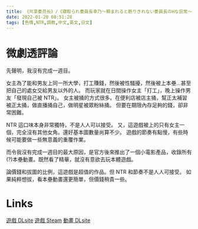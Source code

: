 ```yaml
---
title: 《共享委员长》/《寝取られ委員長幸乃～頼まれると断りきれない委員長のHな日常～》
date: 2022-01-20 08:51:28
tags: [色情,NTR,調教,中文,英文,日文]
---
```

# 微劇透評論

先聲明，我沒有完成一週目。

女主為了能和男友上同一所大學，打工賺錢，然後被性騷擾，然後被上本壘...甚至把自己的處女交給男友以外的人。
而玩家就在日間操作女主「打工」，晚上操作男友「發現自己被 NTR」。
女主被捅的方式很多。在便利店被店主捅，幫正太補習被正太捅，做直播捅自己，做明星被眾粉絲捅。
但要在期限內存足夠的錢，卻非常困難。

NTR 這口味本身非常獨特，不是人人可以接受。
又，這遊戲被上的只有女主一個，完全沒有其他女角。還好基本圖數量尚算不少。
遊戲的節奏有點慢，有些時候可能要做一些無意義的重覆作業。

而令我沒有完成一週目的最大原因，是官方後來推出了一個小電影產品，收錄所有(?)本壘動畫。既然看了精華，就沒有意欲去玩本體遊戲。

論價錢和拔圖的比例，這遊戲是超值的作品。但 NTR 和節奏不是人人可接受。
如果純粹想拔，看本壘動畫還更簡單，但價錢稍貴一些。

# Links

[遊戲 DLsite](https://www.dlsite.com/maniax/work/=/product_id/RJ212828.html)
[遊戲 Steam](https://store.steampowered.com/app/887530/)
[動畫 DLsite](https://www.dlsite.com/pro/work/=/product_id/VJ013479.html)
